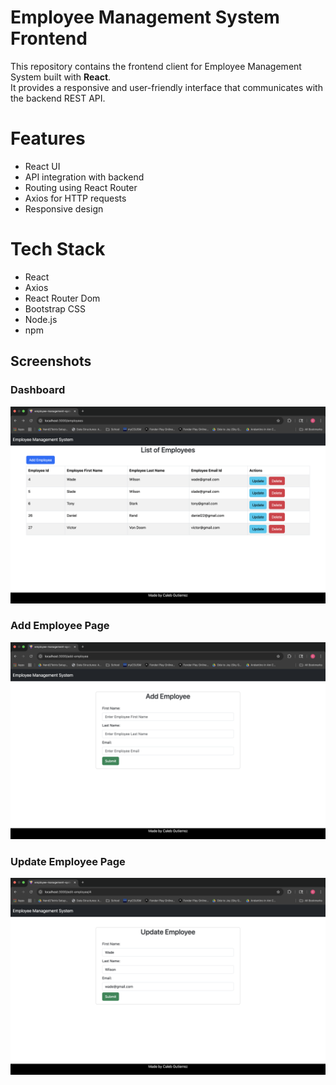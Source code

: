 # Employee Management System Frontend

This repository contains the frontend client for Employee Management System built with **React**.  
It provides a responsive and user-friendly interface that communicates with the backend REST API.

# Features 
* React UI
* API integration with backend
* Routing using React Router
* Axios for HTTP requests
* Responsive design

# Tech Stack
* React
* Axios
* React Router Dom
* Bootstrap CSS
* Node.js
* npm


## Screenshots

### Dashboard
![Dashboard Screenshot](src/assets/screenshots/Dashboard.png)

### Add Employee Page
![Add Employee Page Screenshot](src/assets/screenshots/AddEmployee.png)

### Update Employee Page
![Update Employee Page Screenshot](src/assets/screenshots/UpdateEmployee.png)




